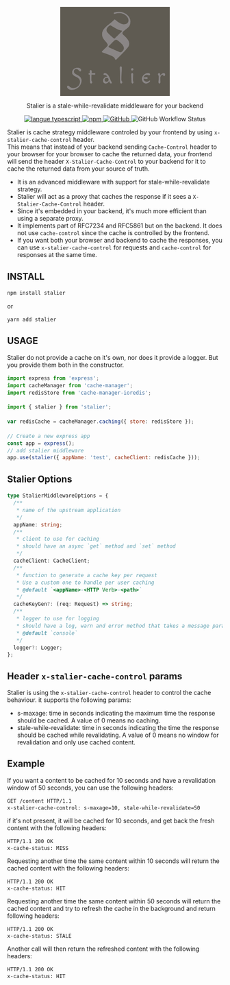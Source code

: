  <p align="center">
   <a href="https://github.com/ecyrbe/stalier">
     <img align="center" src="https://raw.githubusercontent.com/ecyrbe/stalier/main/docs/logo.png" width="256px" alt="Stalier logo">
   </a>
 </p>
 <p align="center">
    Stalier is a stale-while-revalidate middleware for your backend
 </p>
 
 <p align="center">
   <a href="https://www.npmjs.com/package/stalier">
   <img src="https://img.shields.io/npm/v/stalier.svg" alt="langue typescript">
   </a>
   <a href="https://www.npmjs.com/package/stalier">
   <img alt="npm" src="https://img.shields.io/npm/dw/stalier">
   </a>
   <a href="https://github.com/ecyrbe/stalier/blob/main/LICENSE">
    <img alt="GitHub" src="https://img.shields.io/github/license/ecyrbe/stalier">   
   </a>
   <img alt="GitHub Workflow Status" src="https://img.shields.io/github/workflow/status/ecyrbe/stalier/CI">
 </p>

Stalier is cache strategy middleware controled by your frontend by using `x-stalier-cache-control` header.  
This means that instead of your backend sending `Cache-Control` header to your browser for your browser to cache the returned data, your frontend will send the header `X-Stalier-Cache-Control` to your backend for it to cache the returned data from your source of truth.
  
- It is an advanced middleware with support for stale-while-revalidate strategy.  
- Stalier will act as a proxy that caches the response if it sees a `X-Stalier-Cache-Control` header.  
- Since it's embedded in your backend, it's much more efficient than using a separate proxy.  
- It implements part of RFC7234 and RFC5861 but on the backend. It does not use `cache-control` since the cache is controlled by the frontend.
- If you want both your browser and backend to cache the responses, you can use `x-stalier-cache-control` for requests and `cache-control` for responses at the same time.

## INSTALL

```bash
npm install stalier
```

or

```bash
yarn add stalier
```

## USAGE

Stalier do not provide a cache on it's own, nor does it provide a logger. But you provide them both in the constructor.

```js
import express from 'express';
import cacheManager from 'cache-manager';
import redisStore from 'cache-manager-ioredis';

import { stalier } from 'stalier';

var redisCache = cacheManager.caching({ store: redisStore });

// Create a new express app
const app = express();
// add stalier middleware
app.use(stalier({ appName: 'test', cacheClient: redisCache }));
```

## Stalier Options

```typescript
type StalierMiddlewareOptions = {
  /**
   * name of the upstream application
   */
  appName: string;
  /**
   * client to use for caching
   * should have an async `get` method and `set` method
   */
  cacheClient: CacheClient;
  /**
   * function to generate a cache key per request
   * Use a custom one to handle per user caching
   * @default `<appName>-<HTTP Verb>-<path>`
   */
  cacheKeyGen?: (req: Request) => string;
  /**
   * logger to use for logging
   * should have a log, warn and error method that takes a message parameter
   * @default `console`
   */
  logger?: Logger;
};
```

## Header `x-stalier-cache-control` params

Stalier is using the `x-stalier-cache-control` header to control the cache behaviour.
it supports the following params:

- s-maxage: time in seconds indicating the maximum time the response should be cached. A value of 0 means no caching.
- stale-while-revalidate: time in seconds indicating the time the response should be cached while revalidating. A value of 0 means no window for revalidation and only use cached content.

## Example

If you want a content to be cached for 10 seconds and have a revalidation window of 50 seconds, you can use the following headers:

```http
GET /content HTTP/1.1
x-stalier-cache-control: s-maxage=10, stale-while-revalidate=50
```

if it's not present, it will be cached for 10 seconds, and get back the fresh content with the following headers:

```http
HTTP/1.1 200 OK
x-cache-status: MISS
```

Requesting another time the same content within 10 seconds will return the cached content with the following headers:

```http
HTTP/1.1 200 OK
x-cache-status: HIT
```

Requesting another time the same content within 50 seconds will return the cached content and try to refresh the cache in the background and return following headers:

```http
HTTP/1.1 200 OK
x-cache-status: STALE
```

Another call will then return the refreshed content with the following headers:

```http
HTTP/1.1 200 OK
x-cache-status: HIT
```
